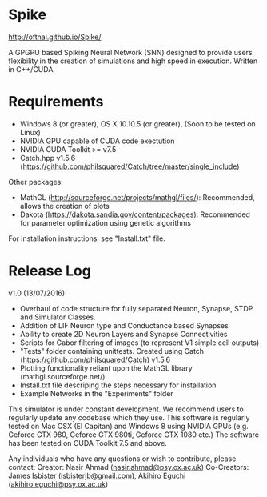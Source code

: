# Spike
http://oftnai.github.io/Spike/

A GPGPU based Spiking Neural Network (SNN) designed to provide users flexibility in the creation of simulations and high speed in execution. Written in C++/CUDA.

# Requirements
  - Windows 8 (or greater), OS X 10.10.5 (or greater), (Soon to be tested on Linux)
  - NVIDIA GPU capable of CUDA code exectution
  - NVIDIA CUDA Toolkit >= v7.5
  - Catch.hpp v1.5.6 (https://github.com/philsquared/Catch/tree/master/single_include)

Other packages:
  - MathGL (http://sourceforge.net/projects/mathgl/files/): Recommended, allows the creation of plots
  - Dakota (https://dakota.sandia.gov/content/packages): Recommended for parameter optimization using genetic algorithms

For installation instructions, see "Install.txt" file.

# Release Log

v1.0 (13/07/2016):  
  - Overhaul of code structure for fully separated Neuron, Synapse, STDP and Simulator Classes.
  - Addition of LIF Neuron type and Conductance based Synapses
  - Ability to create 2D Neuron Layers and Synapse Connectivities
  - Scripts for Gabor filtering of images (to represent V1 simple cell outputs)
  - "Tests" folder containing unittests. Created using Catch (https://github.com/philsquared/Catch) v1.5.6
  - Plotting functionality reliant upon the MathGL library (mathgl.sourceforge.net/)
  - Install.txt file descriping the steps necessary for installation
  - Example Networks in the "Experiments" folder


This simulator is under constant development. We recommend users to regularly update any codebase which they use. This software is regularly tested on Mac OSX (El Capitan) and Windows 8 using NVIDIA GPUs (e.g. Geforce GTX 980, Geforce GTX 980ti, Geforce GTX 1080 etc.) The software has been tested on CUDA Toolkit 7.5 and above.

Any individuals who have any questions or wish to contribute, please contact: 
Creator: Nasir Ahmad (nasir.ahmad@psy.ox.ac.uk)
Co-Creators: James Isbister (isbisterjb@gmail.com), Akihiro Eguchi (akihiro.eguchi@psy.ox.ac.uk)
